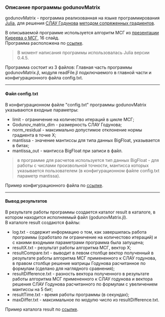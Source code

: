 ### Описание программы godunovMatrix

godunovMatrix - программа реализованная на языке программирования [Julia](https://ru.wikipedia.org/wiki/Julia_(язык_программирования)), для решения 
[СЛАУ Годунова](https://github.com/ATeteryatnikov/Method-Conjugate-Gradients/blob/master/%D0%A1%D0%9B%D0%90%D0%A3%20%D0%93%D0%BE%D0%B4%D1%83%D0%BD%D0%BE%D0%B2%D0%B0.md)
[методом сопряженных градиентов](https://ru.wikipedia.org/wiki/Метод_сопряжённых_градиентов_(для_решения_СЛАУ)).  

В описываемой программе используется алгоритм МСГ из [презентации Киреева о МСГ](https://github.com/ATeteryatnikov/Method-Conjugate-Gradients/blob/master/%D0%A0%D0%B5%D0%B0%D0%BB%D0%B8%D0%B7%D0%B0%D1%86%D0%B8%D1%8F%20%D1%80%D0%B0%D0%B7%D0%BB%D0%B8%D1%87%D0%BD%D1%8B%D1%85%20%D0%B2%D0%B0%D1%80%D0%B8%D0%B0%D0%BD%D1%82%D0%BE%D0%B2%20%D0%9C%D0%A1%D0%93/%D0%98%D1%81%D1%82%D0%BE%D1%87%D0%BD%D0%B8%D0%BA%D0%B8/%D0%9F%D1%80%D0%B5%D0%B7%D0%B5%D0%BD%D1%82%D0%B0%D1%86%D0%B8%D1%8F%20%D0%9A%D0%B8%D1%80%D0%B5%D0%B5%D0%B2%20%D0%BE%20%D0%9C%D0%A1%D0%93.pdf), 16 слайд.  
Программа расположена по [ссылке](https://github.com/ATeteryatnikov/Method-Conjugate-Gradients/tree/master/%D0%A0%D0%B5%D0%B0%D0%BB%D0%B8%D0%B7%D0%B0%D1%86%D0%B8%D1%8F%20%D1%80%D0%B0%D0%B7%D0%BB%D0%B8%D1%87%D0%BD%D1%8B%D1%85%20%D0%B2%D0%B0%D1%80%D0%B8%D0%B0%D0%BD%D1%82%D0%BE%D0%B2%20%D0%9C%D0%A1%D0%93/Kireev%2016%20slide).  
> В момент написания программы использовалась Julia версии 0.4.5.  

Программа состоит из 3 файлов: Главная часть программы godunovMatrix.jl, модуля readFile.jl подключаемого в главной части и
конфигурационного файла config.txt.  

***  

#### Файл config.txt

В конфигурационном файле "config.txt" программы godunovMatrix указываются входные параметры:
* limit - ограничение на количество итераций в цикле МСГ;  
* Godunov_matrix_dim - размерность СЛАУ Годунова;  
* norm_residual - максимально допустимое отклонение нормы градиента в точке X;  
* mantissa - значение мантиссы для типа данных BigFloat, указывается в битах;  
* mantissa_out - мантисса BigFloat при записи в файл.  

> в программе для расчетов используется тип данных BigFloat - для работы с числами произвольной точности, мантисса которых указывается пользователем (в конфигурационном файле config.txt параметр mantissa).

Пример конфигурационного файла по [ссылке](https://github.com/ATeteryatnikov/Method-Conjugate-Gradients/blob/master/%D0%A0%D0%B5%D0%B0%D0%BB%D0%B8%D0%B7%D0%B0%D1%86%D0%B8%D1%8F%20%D1%80%D0%B0%D0%B7%D0%BB%D0%B8%D1%87%D0%BD%D1%8B%D1%85%20%D0%B2%D0%B0%D1%80%D0%B8%D0%B0%D0%BD%D1%82%D0%BE%D0%B2%20%D0%9C%D0%A1%D0%93/Kireev%2016%20slide/config.txt).

***  

#### Вывод результатов

В результате работы программы создается каталог result в каталоге, в котором находится исполняемый файл (godunovMatrix.jl).  
В каталоге result создаются файлы:  
* log.txt - содержит информацию о том, как завершилась работа программы (сработало ли ограничение на количестово итераций) и с какими входными параметрами программа была запущена;
* resultX.txt - результат работы алгоритма МСГ, вектор X;
* resultCompare.txt - выводит в левом столбце вектор полученный в результате работы алгоритма МСГ примененного к СЛАУ годунова, в правом столбце решение матрицы Годунова расчитанное по формулам (сделано для наглядного сравнения);
* resultDifference.txt - разность вектора полученного в результате работы алгоритма МСГ примененного к СЛАУ годунова и вектора решения СЛАУ Годунова расчитанного по формулам с увеличением мантиссы на 5 бит;
* resultTime.txt - время работы программы (в секундах);  
* maxDiffer.txt - максимальное по модулю число из resultDifference.txt.

Пример каталога result по [ссылке](https://github.com/ATeteryatnikov/Method-Conjugate-Gradients/tree/master/%D0%A0%D0%B5%D0%B0%D0%BB%D0%B8%D0%B7%D0%B0%D1%86%D0%B8%D1%8F%20%D1%80%D0%B0%D0%B7%D0%BB%D0%B8%D1%87%D0%BD%D1%8B%D1%85%20%D0%B2%D0%B0%D1%80%D0%B8%D0%B0%D0%BD%D1%82%D0%BE%D0%B2%20%D0%9C%D0%A1%D0%93/Kireev%2016%20slide/result).




